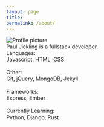 ```yaml
---
layout: page
title:
permalink: /about/
---
```

<div id="about-grid">

  <div id="about-pic"><img src="https://pauljickling.github.io/assets/img/profile.jpeg" alt="Profile picture"></div>

  <div id="about-text">Paul Jickling is a fullstack developer.</div>

  <div id="about-skills">Languages:<br>
  Javascript, HTML, CSS<br><br>
  Other:<br>
  Git, jQuery, MongoDB, Jekyll<br><br>
  Frameworks:<br>
  Express, Ember<br><br>
  Currently Learning:<br>
  Python, Django, Rust</div>
</div>

